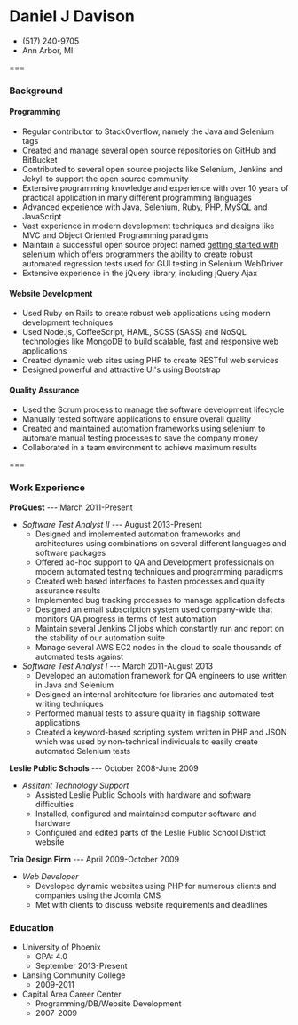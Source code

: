 Daniel J Davison
===
- (517) 240-9705
- Ann Arbor, MI

===

### Background

#### Programming
- Regular contributor to StackOverflow, namely the Java and Selenium tags
- Created and manage several open source repositories on GitHub and BitBucket
- Contributed to several open source projects like Selenium, Jenkins and Jekyll to support the open source community
- Extensive programming knowledge and experience with over 10 years of practical application in many different programming languages
- Advanced experience with Java, Selenium, Ruby, PHP, MySQL and JavaScript
- Vast experience in modern development techniques and designs like MVC and Object Oriented Programming paradigms
- Maintain a successful open source project named [getting started with selenium](http://github.com/ddavison/getting-started-with-selenium) which offers programmers the ability to create robust automated regression tests used for GUI testing in Selenium WebDriver
- Extensive experience in the jQuery library, including jQuery Ajax

#### Website Development
- Used Ruby on Rails to create robust web applications using modern development techniques
- Used Node.js, CoffeeScript, HAML, SCSS (SASS) and NoSQL technologies like MongoDB to build scalable, fast and responsive web applications
- Created dynamic web sites using PHP to create RESTful web services
- Designed powerful and attractive UI's using Bootstrap

#### Quality Assurance
- Used the Scrum process to manage the software development lifecycle
- Manually tested software applications to ensure overall quality
- Created and maintained automation frameworks using selenium to automate manual testing processes to save the company money
- Collaborated in a team environment to achieve maximum results

===

### Work Experience


**ProQuest** --- March 2011-Present
  * *Software Test Analyst II* --- August 2013-Present
    - Designed and implemented automation frameworks and architectures using combinations on several different languages and software packages
    - Offered ad-hoc support to QA and Development professionals on modern automated testing techniques and programming paradigms
    - Created web based interfaces to hasten processes and quality assurance results
    - Implemented bug tracking processes to manage application defects
    - Designed an email subscription system used company-wide that monitors QA progress in terms of test automation
    - Maintain several Jenkins CI jobs which constantly run and report on the stability of our automation suite
    - Manage several AWS EC2 nodes in the cloud to scale thousands of automated tests against
  * *Software Test Analyst I* --- March 2011-August 2013
    - Developed an automation framework for QA engineers to use written in Java and Selenium
    - Designed an internal architecture for libraries and automated test writing techniques
    - Performed manual tests to assure quality in flagship software applications
    - Created a keyword-based scripting system written in PHP and JSON which was used by non-technical individuals to easily create automated Selenium tests
    
**Leslie Public Schools** --- October 2008-June 2009
  * *Assitant Technology Support*
    - Assisted Leslie Public Schools with hardware and software difficulties
    - Installed, configured and maintained computer software and hardware
    - Configured and edited parts of the Leslie Public School District website
  
**Tria Design Firm** --- April 2009-October 2009
  * *Web Developer*
    - Developed dynamic websites using PHP for numerous clients and companies using the Joomla CMS
    - Met with clients to discuss website requirements and deadlines
  
### Education
- University of Phoenix
  * GPA: 4.0
  * September 2013-Present
- Lansing Community College
  * 2009-2011
- Capital Area Career Center
  * Programming/DB/Website Development 
  * 2007-2009
